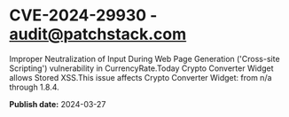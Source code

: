 # CVE-2024-29930 - audit@patchstack.com

Improper Neutralization of Input During Web Page Generation ('Cross-site Scripting') vulnerability in CurrencyRate.Today Crypto Converter Widget allows Stored XSS.This issue affects Crypto Converter Widget: from n/a through 1.8.4.



**Publish date:** 2024-03-27
